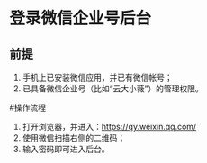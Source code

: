 # 登录微信企业号后台

## 前提
1. 手机上已安装微信应用，并已有微信帐号；
2. 已具备微信企业号（比如“云大小薇”）的管理权限。

#操作流程

1. 打开浏览器，并进入：https://qy.weixin.qq.com/  
2. 使用微信扫描右侧的二维码；
3. 输入密码即可进入后台。
